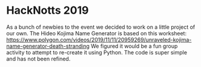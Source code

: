 # HackNotts 2019
As a bunch of newbies to the event we decided to work on a little project of our own.
The Hideo Kojima Name Generator is based on this worksheet: https://www.polygon.com/videos/2019/11/11/20959269/unraveled-kojima-name-generator-death-stranding
We figured it would be a fun group activity to attempt to re-create it using Python. The code is super simple and has not been refined.
